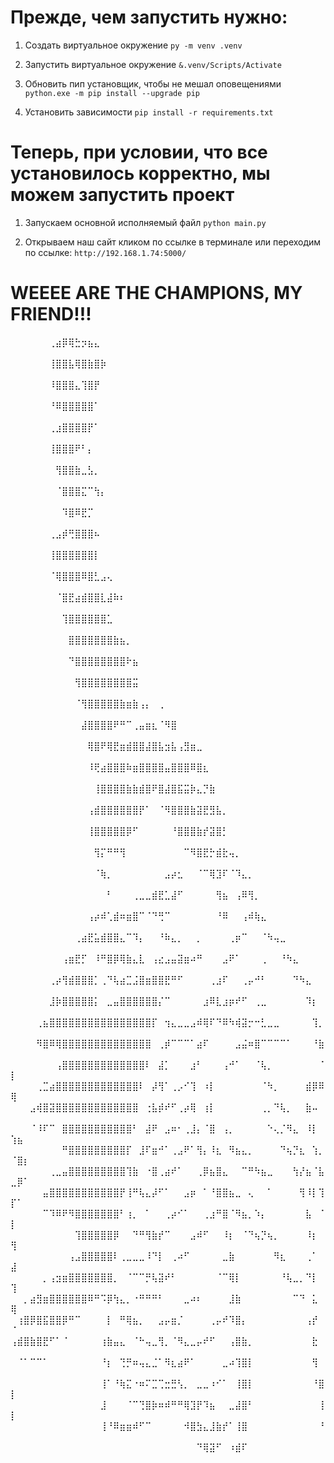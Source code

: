 # Прежде, чем запустить нужно:

1. Создать виртуальное окружение
```py -m venv .venv```  

2. Запустить виртуальное окружение 
```&.venv/Scripts/Activate```

3. Обновить пип установщик, чтобы не мешал оповещениями
```python.exe -m pip install --upgrade pip```

4. Установить зависимости
```pip install -r requirements.txt```


# Теперь, при условии, что все установилось корректно, мы можем запустить проект

1. Запускаем основной исполняемый файл
```python main.py ```

2. Открываем наш сайт кликом по ссылке в терминале или переходим по ссылке:
```http://192.168.1.74:5000/```

# WEEEE ARE THE CHAMPIONS, MY FRIEND!!!
⠀⠀⠀⠀⠀⠀⢀⣴⡿⢿⣓⡲⣦⣄⠀⠀⠀⠀⠀⠀⠀⠀⠀⠀⠀⠀⠀⠀⠀⠀⠀⠀⠀⠀⠀⠀⠀⠀⠀⠀⠀⠀⠀⠀⠀⠀⠀⠀⠀⠀⠀⠀
⠀⠀⠀⠀⠀⠀⢸⣿⣿⣧⢿⣿⣷⣿⡷⠀⠀⠀⠀⠀⠀⠀⠀⠀⠀⠀⠀⠀⠀⠀⠀⠀⠀⠀⠀⠀⠀⠀⠀⠀⠀⠀⠀⠀⠀⠀⠀⠀⠀⠀⠀⠀
⠀⠀⠀⠀⠀⠀⠸⣿⣿⣿⣄⢹⣿⡟⠀⠀⠀⠀⠀⠀⠀⠀⠀⠀⠀⠀⠀⠀⠀⠀⠀⠀⠀⠀⠀⠀⠀⠀⠀⠀⠀⠀⠀⠀⠀⠀⠀⠀⠀⠀⠀⠀
⠀⠀⠀⠀⠀⠀⠘⠿⣿⣿⣿⣿⣿⠁⠀⠀⠀⠀⠀⠀⠀⠀⠀⠀⠀⠀⠀⠀⠀⠀⠀⠀⠀⠀⠀⠀⠀⠀⠀⠀⠀⠀⠀⠀⠀⠀⠀⠀⠀⠀⠀⠀
⠀⠀⠀⠀⠀⠀⢀⣰⣿⣿⣿⣿⡟⠁⠀⠀⠀⠀⠀⠀⠀⠀⠀⠀⠀⠀⠀⠀⠀⠀⠀⠀⠀⠀⠀⠀⠀⠀⠀⠀⠀⠀⠀⠀⠀⠀⠀⠀⠀⠀⠀⠀
⠀⠀⠀⠀⠀⠀⢸⣿⣿⣿⠟⠃⡄⠀⠀⠀⠀⠀⠀⠀⠀⠀⠀⠀⠀⠀⠀⠀⠀⠀⠀⠀⠀⠀⠀⠀⠀⠀⠀⠀⠀⠀⠀⠀⠀⠀⠀⠀⠀⠀⠀⠀
⠀⠀⠀⠀⠀⠀⠀⢻⣿⣿⣷⣀⣣⡀⠀⠀⠀⠀⠀⠀⠀⠀⠀⠀⠀⠀⠀⠀⠀⠀⠀⠀⠀⠀⠀⠀⠀⠀⠀⠀⠀⠀⠀⠀⠀⠀⠀⠀⠀⠀⠀⠀
⠀⠀⠀⠀⠀⠀⠀⠈⣿⣿⣿⣍⠉⢳⡄⠀⠀⠀⠀⠀⠀⠀⠀⠀⠀⠀⠀⠀⠀⠀⠀⠀⠀⠀⠀⠀⠀⠀⠀⠀⠀⠀⠀⠀⠀⠀⠀⠀⠀⠀⠀⠀
⠀⠀⠀⠀⠀⠀⠀⠀⠹⣿⠿⣟⡉⠀⠀⠀⠀⠀⠀⠀⠀⠀⠀⠀⠀⠀⠀⠀⠀⠀⠀⠀⠀⠀⠀⠀⠀⠀⠀⠀⠀⠀⠀⠀⠀⠀⠀⠀⠀⠀⠀⠀
⠀⠀⠀⠀⠀⠀⢀⣠⡾⢛⣿⣿⣿⠦⠀⠀⠀⠀⠀⠀⠀⠀⠀⠀⠀⠀⠀⠀⠀⠀⠀⠀⠀⠀⠀⠀⠀⠀⠀⠀⠀⠀⠀⠀⠀⠀⠀⠀⠀⠀⠀⠀
⠀⠀⠀⠀⠀⠀⢸⣿⣿⣿⣿⣿⣿⡇⠀⠀⠀⠀⠀⠀⠀⠀⠀⠀⠀⠀⠀⠀⠀⠀⠀⠀⠀⠀⠀⠀⠀⠀⠀⠀⠀⠀⠀⠀⠀⠀⠀⠀⠀⠀⠀⠀
⠀⠀⠀⠀⠀⠀⠈⢿⣿⣿⣿⠿⣿⣃⣠⢄⠀⠀⠀⠀⠀⠀⠀⠀⠀⠀⠀⠀⠀⠀⠀⠀⠀⠀⠀⠀⠀⠀⠀⠀⠀⠀⠀⠀⠀⠀⠀⠀⠀⠀⠀⠀
⠀⠀⠀⠀⠀⠀⠀⠈⣿⣟⣴⣾⣿⣿⣇⣼⠷⠆⠀⠀⠀⠀⠀⠀⠀⠀⠀⠀⠀⠀⠀⠀⠀⠀⠀⠀⠀⠀⠀⠀⠀⠀⠀⠀⠀⠀⠀⠀⠀⠀⠀⠀
⠀⠀⠀⠀⠀⠀⠀⠀⢹⣿⣿⣿⣿⣿⣿⣁⠀⠀⠀⠀⠀⠀⠀⠀⠀⠀⠀⠀⠀⠀⠀⠀⠀⠀⠀⠀⠀⠀⠀⠀⠀⠀⠀⠀⠀⠀⠀⠀⠀⠀⠀⠀
⠀⠀⠀⠀⠀⠀⠀⠀⠀⣿⣿⣿⣿⣿⣿⣿⣷⣦⡀⠀⠀⠀⠀⠀⠀⠀⠀⠀⠀⠀⠀⠀⠀⠀⠀⠀⠀⠀⠀⠀⠀⠀⠀⠀⠀⠀⠀⠀⠀⠀⠀⠀
⠀⠀⠀⠀⠀⠀⠀⠀⠀⠙⣿⣿⣿⣿⣿⣿⣿⣿⠗⣦⠀⠀⠀⠀⠀⠀⠀⠀⠀⠀⠀⠀⠀⠀⠀⠀⠀⠀⠀⠀⠀⠀⠀⠀⠀⠀⠀⠀⠀⠀⠀⠀
⠀⠀⠀⠀⠀⠀⠀⠀⠀⠀⢻⣿⣿⣿⣿⣿⣿⣿⣿⣭⠀⠀⠀⠀⠀⠀⠀⠀⠀⠀⠀⠀⠀⠀⠀⠀⠀⠀⠀⠀⠀⠀⠀⠀⠀⠀⠀⠀⠀⠀⠀⠀
⠀⠀⠀⠀⠀⠀⠀⠀⠀⠀⠈⢻⣿⣿⣿⣿⣿⣷⣶⣷⢠⡄⠀⢀⠀⠀⠀⠀⠀⠀⠀⠀⠀⠀⠀⠀⠀⠀⠀⠀⠀⠀⠀⠀⠀⠀⠀⠀⠀⠀⠀⠀
⠀⠀⠀⠀⠀⠀⠀⠀⠀⠀⠀⣼⣿⣿⣿⣿⠟⠛⠉⢀⣤⣶⣆⠈⠻⣿⠀⠀⠀⠀⠀⠀⠀⠀⠀⠀⠀⠀⠀⠀⠀⠀⠀⠀⠀⠀⠀⠀⠀⠀⠀⠀
⠀⠀⠀⠀⠀⠀⠀⠀⠀⠀⠀⠀⢿⣿⠟⢿⣟⣶⣾⣿⣿⣼⣿⣧⣲⣧⢠⣻⣶⣀⠀⠀⠀⠀⠀⠀⠀⠀⠀⠀⠀⠀⠀⠀⠀⠀⠀⠀⠀⠀⠀⠀
⠀⠀⠀⠀⠀⠀⠀⠀⠀⠀⠀⠀⠸⢟⣴⣿⣿⣿⠷⣶⣿⣿⣿⣿⣤⣿⣿⣿⠿⣿⣆⠀⠀⠀⠀⠀⠀⠀⠀⠀⠀⠀⠀⠀⠀⠀⠀⠀⠀⠀⠀⠀
⠀⠀⠀⠀⠀⠀⠀⠀⠀⠀⠀⠀⠀⢸⣿⣿⣿⣿⣷⣷⣾⣿⠟⣿⣼⣿⣯⣭⡷⣄⡙⣷⠀⠀⠀⠀⠀⠀⠀⠀⠀⠀⠀⠀⠀⠀⠀⠀⠀⠀⠀⠀
⠀⠀⠀⠀⠀⠀⠀⠀⠀⠀⠀⠀⢠⣾⣿⣿⣿⣿⣿⣿⡟⠁⠀⠈⠻⣿⣿⣿⣷⣽⣟⣻⣧⡀⠀⠀⠀⠀⠀⠀⠀⠀⠀⠀⠀⠀⠀⠀⠀⠀⠀⠀
⠀⠀⠀⠀⠀⠀⠀⠀⠀⠀⠀⠀⢸⣿⣿⣿⣿⣿⡿⠋⠀⠀⠀⠀⠀⠘⣿⣿⣿⣷⡞⣽⣿⡃⠀⠀⠀⠀⠀⠀⠀⠀⠀⠀⠀⠀⠀⠀⠀⠀⠀⠀
⠀⠀⠀⠀⠀⠀⠀⠀⠀⠀⠀⠀⠀⢻⡍⠛⠛⢻⠀⠀⠀⠀⠀⠀⠀⠀⠀⠉⠻⣿⣟⡓⣾⣗⢤⡀⠀⠀⠀⠀⠀⠀⠀⠀⠀⠀⠀⠀⠀⠀⠀⠀
⠀⠀⠀⠀⠀⠀⠀⠀⠀⠀⠀⠀⠀⠈⢷⡀⠀⠀⠀⠀⠀⠀⠀⠀⣠⡴⣂⠀⠀⠈⠉⢿⣹⠏⠈⠹⣄⡀⠀⠀⠀⠀⠀⠀⠀⠀⠀⠀⠀⠀⠀⠀
⠀⠀⠀⠀⠀⠀⠀⠀⠀⠀⠀⠀⠀⠀⠀⠃⠀⠀⠀⢀⣀⣀⣾⣟⣁⣼⠋⠀⠀⠀⠀⠀⢻⣦⠀⢠⠿⢻⡀⠀⠀⠀⠀⠀⠀⠀⠀⠀⠀⠀⠀⠀
⠀⠀⠀⠀⠀⠀⠀⠀⠀⠀⠀⠀⢠⡴⠾⢁⣾⠶⣶⣿⠉⠈⠙⢛⠉⠀⠀⠀⠀⠀⠀⠀⠘⠿⠀⠀⢠⠾⢷⣄⠀⠀⠀⠀⠀⠀⠀⠀⠀⠀⠀⠀
⠀⠀⠀⠀⠀⠀⠀⠀⠀⠀⢀⣴⣟⣥⣾⣿⣿⣄⠉⠹⡄⠀⠀⠘⠷⣄⡀⠀⠀⡀⠀⠀⠀⠀⢀⡶⠉⠀⠀⠈⠳⢤⣀⠀⠀⠀⠀⠀⠀⠀⠀⠀
⠀⠀⠀⠀⠀⠀⠀⠀⢠⣶⣟⡋⠀⠸⠛⣿⡿⢿⣷⣄⣇⠀⢠⣔⣠⣤⣽⣶⠴⠛⠀⠀⠀⣠⠟⠁⠀⠀⠀⢀⠀⠀⠘⠳⣄⠀⠀⠀⠀⠀⠀⠀
⠀⠀⠀⠀⠀⠀⢀⡴⢻⣾⣿⣿⣿⡁⢀⠙⢧⣴⣉⣨⣿⣶⣿⣿⣟⠛⠋⠀⠀⠀⠀⢀⣰⠏⠀⠀⢀⡤⠚⠃⠀⠀⠀⠀⠙⠳⣄⠀⠀⠀⠀⠀
⠀⠀⠀⠀⠀⠀⣸⡷⣿⣿⣿⣿⣿⡅⠀⣀⣤⣿⣿⣿⣿⣿⣿⡌⠉⠀⠀⠀⠀⠀⣰⠿⣇⣰⡶⠞⠋⠀⢀⣀⠀⠀⠀⠀⠀⠀⠹⡆⠀⠀⠀⠀
⠀⠀⠀⠀⢀⣦⣿⣿⣿⣿⣿⣿⣿⣿⣿⣿⣿⣿⣿⣿⣿⣿⡏⠀⢲⣄⣀⣀⣠⠾⢿⠏⠙⠿⠳⢾⣽⡒⠒⣃⣀⣀⠀⠀⠀⠀⠀⢹⡀⠀⠀⠀
⠀⠀⠀⠀⠻⣿⠿⢿⣿⣿⣿⣿⣿⣿⣿⣿⣿⣿⣿⣿⣿⣿⠀⢀⡾⠉⠉⠉⠁⣴⠏⠀⠀⠀⠀⣠⣬⠶⣿⠉⠉⠉⠉⠁⠀⠀⠀⠘⣷⠀⠀⠀
⠀⠀⠀⠀⠀⠀⠀⢠⣿⣿⣿⣿⣿⣿⣿⣿⣿⣿⣿⣿⣿⠇⠀⣼⡁⠀⠀⠀⣰⠃⠀⠀⠀⢠⠚⠁⠀⠀⠈⢧⡀⠀⠀⠀⠀⠀⠀⠀⠈⡇⠀⠀
⠀⠀⠀⠀⢀⣉⣴⣿⣿⣿⣿⣿⣿⣿⣿⣿⣿⣿⣿⣿⠇⠀⡼⢻⠁⢀⡠⠊⢹⠀⠰⡇⠀⠀⠀⠀⠀⠀⠀⠈⠳⡀⠀⠀⠀⠀⣾⡿⠿⢿⠀⠀
⠀⠀⠀⣠⢾⣿⣽⣿⣿⣿⣿⣿⣿⣿⣿⣿⣿⣿⣿⣿⠀⢐⣧⡾⠞⠋⢀⡴⢿⠀⢰⡇⠀⠀⠀⠀⠀⠀⠀⢀⡀⠙⢧⡀⠀⠀⣷⠤⠀⠀⠀⠀
⠀⠀⠀⠈⠸⠏⠉⠀⣿⣿⣿⣿⣿⣿⣿⣿⣿⣿⣿⠃⠀⣼⠟⠀⣠⠶⠂⢀⣸⡄⠈⣿⠀⢠⡀⠀⠀⠀⠀⠀⠑⢄⡈⠻⣄⠀⠸⡇⠀⢱⣦⠀
⠀⠀⠀⠀⠀⠀⠀⠀⠛⣿⣿⣿⣿⣿⣿⣿⣿⣿⡏⠀⣸⠏⣶⠚⠁⢀⣠⠟⠁⢻⡄⠸⣆⠀⠻⣦⣄⡀⠀⠀⠀⠀⠙⢦⡙⣆⠀⢱⡀⠈⣿⡆
⠀⠀⠀⠀⠀⠀⢀⣀⣤⣿⣿⣿⣿⣿⣿⣿⣿⣿⢹⣷⠀⠐⣿⢀⣴⠞⠁⠀⠀⢀⡿⣦⣿⣄⠀⠀⠉⠛⠳⣦⣀⠀⠀⠀⢳⡜⣦⠈⣧⣀⡿⠁
⠀⠀⠀⠀⠀⣤⣿⣿⣿⣿⣿⣿⣿⣿⣿⣿⣿⡟⢸⠛⢧⣄⡼⠋⠁⠀⠀⣠⡶⠀⠁⠘⣿⣿⣦⣀⠀⢄⠀⠀⠁⠀⠀⠀⠀⢻⠸⡇⢹⡏⠁⠀
⠀⠀⠀⠀⠀⠉⠹⠿⠟⠻⣿⣿⣿⣿⣿⣿⣿⠃⢰⡀⠀⠁⠀⠀⢀⡴⠊⠁⠀⠀⢀⣰⠛⣿⠈⠻⣦⡀⠱⡄⠀⠀⠀⠀⠀⠀⣧⠀⠈⡇⠀⠀
⠀⠀⠀⠀⠀⠀⠀⠀⠀⠀⢹⣿⣿⣿⣿⣿⡿⠀⠀⠙⠛⢻⣷⡞⠉⠀⠀⠀⣠⠾⠋⠀⠀⠸⡆⠀⠈⠙⢦⡙⢦⡀⠀⠀⠀⠀⠸⡆⠀⢻⠀⠀
⠀⠀⠀⠀⠀⠀⠀⠀⠀⢠⣠⣿⣿⣿⣿⣿⠇⢀⣀⣀⣀⠸⠙⡇⠀⢀⠴⠋⠀⠀⠀⠀⠀⣀⣷⠀⠀⠀⠀⠀⠀⠻⣆⠀⠀⠀⢀⠁⠀⣼⠀⠀
⠀⠀⠀⠀⠀⡀⢠⣲⣶⣿⣿⣿⣿⣿⣿⣿⡀⠀⠈⠉⠉⡛⢧⣽⠞⠃⠀⠀⠀⠀⠀⠀⠈⠉⢿⡇⠀⠀⠀⠀⠀⠀⠘⢧⣀⡀⠙⡇⠀⢹⠀⠀
⠀⠀⡀⣴⣻⣶⣿⣿⣿⣿⣿⣿⠿⠛⠩⡿⢳⣄⡀⠐⠛⠛⠛⠃⠀⠀⠀⣀⠴⠆⠀⠀⠀⠀⣸⣷⠀⠀⠀⠀⠀⠀⠀⠀⠉⠙⠀⣅⠀⢿⠀⠀
⠀⢰⣿⡿⣿⣯⣿⣿⡿⠛⠉⠀⠀⠀⠀⡇⠀⠛⢿⣦⡀⠀⠀⣠⡤⣶⡈⠀⠀⠀⠀⢀⡤⠞⠹⣿⡄⠀⠀⠀⠀⠀⠀⠀⠀⠀⢠⡞⠀⠈⠀⠀
⢠⣾⣿⣷⣿⣟⠋⠁⠈⠀⠀⠀⠀⠀⢰⣷⣤⣄⠀⠈⠓⢤⣀⢻⡀⠈⠻⣄⣀⡤⠞⠋⠀⠀⢠⣿⣷⡀⠀⠀⠀⠀⠀⠀⠀⠀⠀⣗⠀⠀⠀⠀
⠀⠈⠁⠉⠉⠁⠀⠀⠀⠀⠀⠀⠀⠀⠘⡆⠀⢙⡛⠶⢤⣄⣈⠁⠻⣆⣴⠟⠁⠀⠀⠀⠀⣀⠴⢹⣿⡇⠀⠀⠀⠀⠀⠀⠀⠀⠀⢻⠀⠀⠀⠀
⠀⠀⠀⠀⠀⠀⠀⠀⠀⠀⠀⠀⠀⠀⢸⠁⠘⢷⣍⠐⠶⠍⣉⢉⣒⣛⢣⡀⠀⣀⣀⠰⠊⠁⠀⢸⣿⡇⠀⠀⠀⠀⠀⠀⠀⠀⠀⠘⣿⡇⠀⠀
⠀⠀⠀⠀⠀⠀⠀⠀⠀⠀⠀⠀⠀⠀⣸⠀⠀⠀⠈⠉⢙⣿⡷⠶⠾⠛⠛⢿⣹⡟⠹⣦⠀⠀⣀⣼⣿⠃⠀⠀⠀⠀⠀⠀⠀⠀⠀⠀⢸⡇⠀⠀
⠀⠀⠀⠀⠀⠀⠀⠀⠀⠀⠀⠀⠀⠀⢸⠘⠿⣶⣶⠾⠋⠉⠀⠀⠀⠀⠀⠺⣿⣳⣄⣸⣷⡞⠁⢸⣿⠀⠀⠀⠀⠀⠀⠀⠀⠀⠀⠀⠘⠀⠀⠀
⠀⠀⠀⠀⠀⠀⠀⠀⠀⠀⠀⠀⠀⠀⠀⠀⠀⠀⠀⠀⠀⠀⠀⠀⠀⠀⠀⠀⠀⠙⢿⣽⠋⠀⠰⣾⠏⠀⠀⠀⠀⠀⠀⠀⠀⠀⠀⠀⠀⠀⠀⠀
